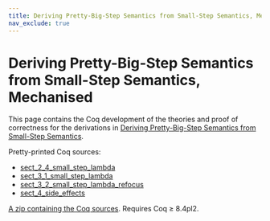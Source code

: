 ```yaml
---
title: Deriving Pretty-Big-Step Semantics from Small-Step Semantics, Mechanised
nav_exclude: true
---
```


# Deriving Pretty-Big-Step Semantics from Small-Step Semantics, Mechanised

This page contains the Coq development of the theories and proof of correctness for the derivations in [Deriving Pretty-Big-Step Semantics from Small-Step Semantics](/pubs/bachpoulsen2014a/).

Pretty-printed Coq sources:

- [sect_2_4_small_step_lambda](/files/2014/04/sect_2_4_small_step_lambda.html)
- [sect_3_1_small_step_lambda](/files/2014/04/sect_3_1_small_step_lambda.html)
- [sect_3_2_small_step_lambda_refocus](/files/2014/04/sect_3_2_small_step_lambda_refocus.html)
- [sect_4_side_effects](/files/2014/04/sect_4_side_effects.html)

[A zip containing the Coq sources](/files/2014/04/esop14_coq.zip). Requires Coq ≥ 8.4pl2.
